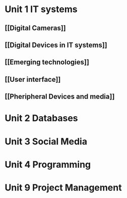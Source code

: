 # Unit 1 IT systems
## [[Digital Cameras]]
## [[Digital Devices in IT systems]]
## [[Emerging technologies]]
## [[User interface]]
## [[Pheripheral Devices and media]]
# Unit 2 Databases

# Unit 3 Social Media 
# Unit 4 Programming
# Unit 9 Project Management
